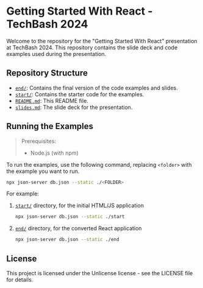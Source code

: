 # Getting Started With React - TechBash 2024

Welcome to the repository for the "Getting Started With React" presentation at TechBash 2024. This repository contains the slide deck and code examples used during the presentation.

## Repository Structure

- [`end/`](./end): Contains the final version of the code examples and slides.
- [`start/`](./start): Contains the starter code for the examples.
- [`README.md`](./README.md): This README file.
- [`slides.md`](./slides.md): The slide deck for the presentation.

## Running the Examples

> Prerequisites:
> - Node.js (with npm)

To run the examples, use the following command, replacing `<folder>` with the example you want to run.

```sh
npx json-server db.json --static ./<FOLDER>
```

For example:

1. [`start/`](./start) directory, for the initial HTML/JS application
    ```sh
    npx json-server db.json --static ./start
    ```
2. [`end/`](./end) directory, for the converted React application
    ```sh
    npx json-server db.json --static ./end
    ```



## License

This project is licensed under the Unlicense license - see the LICENSE file for details.
